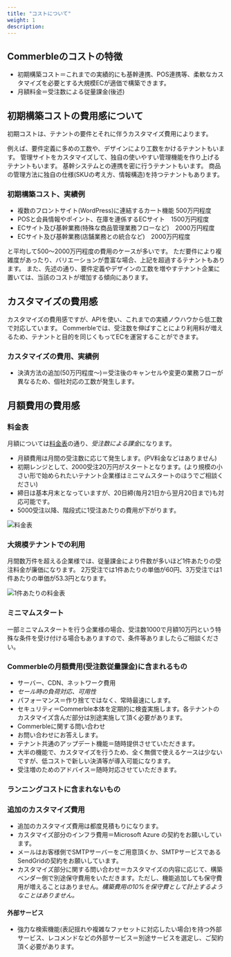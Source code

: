 ```yaml
---
title: "コストについて"
weight: 1
description: 
---
```


## Commerbleのコストの特徴

- 初期構築コスト＝これまでの実績的にも基幹連携、POS連携等、柔軟なカスタマイズを必要とする大規模ECが適価で構築できます。
- 月額料金＝受注数による従量課金(後述)

## 初期構築コストの費用感について

初期コストは、テナントの要件とそれに伴うカスタマイズ費用によります。

例えば、要件定義に多めの工数や、デザインにより工数をかけるテナントもいます。
管理サイトをカスタマイズして、独自の使いやすい管理機能を作り上げるテナントもいます。
基幹システムとの連携を密に行うテナントもいます。
商品の管理方法に独自の仕様(SKUの考え方、情報構造)を持つテナントもあります。

### 初期構築コスト、実績例

- 複数のフロントサイト(WordPress)に連結するカート機能 500万円程度
- POSと会員情報やポイント、在庫を連係するECサイト　1500万円程度
- ECサイト及び基幹業務(特殊な商品管理業務フローなど)　2000万円程度
- ECサイト及び基幹業務(店舗業務との統合など)　2000万円程度

と平均して500〜2000万円程度の費用のケースが多いです。
ただ要件により複雑度があったり、バリエーションが豊富な場合、上記を超過するテナントもあります。
また、先述の通り、要件定義やデザインの工数を増やすテナント企業に置いては、当該のコストが増加する傾向にあります。

## カスタマイズの費用感

カスタマイズの費用感ですが、APIを使い、これまでの実績ノウハウから低工数で対応しています。
Commerbleでは、受注数を伸ばすことにより利用料が増えるため、テナントと目的を同じくもってECを運営することができます。

### カスタマイズの費用、実績例

- 決済方法の追加(50万円程度〜)＝受注後のキャンセルや変更の業務フローが異なるため、個社対応の工数が発生します。

## 月額費用の費用感

### 料金表

月額については[料金表](https://www.commerble.com/price)の通り、*受注数による課金*になります。

- 月額費用は月間の受注数に応じて発生します。(PV料金などはありません)
- 初期レンジとして、2000受注20万円がスタートとなります。(より規模の小さい形で始められたいテナント企業様はミニマムスタートのほうでご相談ください)
- 締日は基本月末となっていますが、20日締(毎月21日から翌月20日まで)も対応可能です。
- 5000受注以降、階段式に1受注あたりの費用が下がります。

![料金表](price.png)


### 大規模テナントでの利用

月間数万件を超える企業様では、従量課金により件数が多いほど1件あたりの受注料金が廉価になります。
2万受注では1件あたりの単価が60円、3万受注では1件あたりの単価が53.3円となります。

![1件あたりの料金表](price2.png)

### ミニマムスタート

一部ミニマムスタートを行う企業様の場合、受注数1000で月額10万円という特殊な条件を受け付ける場合もありますので、条件等ありましたらご相談ください。

### Commerbleの月額費用(受注数従量課⾦)に含まれるもの

- サーバー、CDN、ネットワーク費⽤
- *セール時の負荷対応、可⽤性*
- パフォーマンス＝作り捨てではなく、常時最速にします。
- セキュリティ＝Commerble本体を定期的に検査実施します。各テナントのカスタマイズ含んだ部分は別途実施して頂く必要があります。
- Commerbleに関する問い合わせ
- お問い合わせにお答えします。
- テナント共通のアップデート機能＝随時提供させていただきます。
- ⼤半の機能で、カスタマイズを⾏うため、全く無償で使えるケースは少ないですが、低コストで新しい決済等が導⼊可能になります。
- 受注増のためのアドバイス＝随時対応させていただきます。

### ランニングコストに含まれないもの

### 追加のカスタマイズ費用

- 追加のカスタマイズ費⽤は都度見積もりになります。
- カスタマイズ部分のインフラ費⽤＝Microsoft Azure の契約をお願いしています。
- メールはお客様側でSMTPサーバーをご用意頂くか、SMTPサービスであるSendGridの契約をお願いしています。
- カスタマイズ部分に関する問い合わせ＝カスタマイズの内容に応じて、構築ベンダー側で別途保守費⽤をいただきます。ただし、機能追加しても保守費⽤が増えることはありません。*構築費用の10%を保守費として計上するようなことはありません。*

#### 外部サービス

- 強力な検索機能(表記揺れや複雑なファセットに対応したい場合)を持つ外部サービス、レコメンドなどの外部サービス＝別途サービスを選定し、ご契約頂く必要があります。



